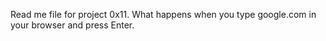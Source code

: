 Read me file for project 0x11. What happens when you type google.com in your browser and press Enter.